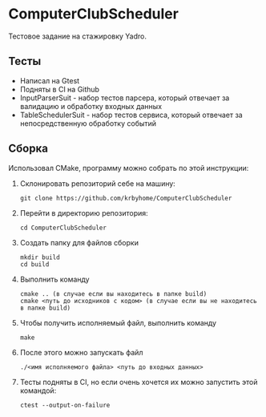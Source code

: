 # ComputerClubScheduler
Тестовое задание на стажировку Yadro.

## Тесты
- Написал на Gtest
- Подняты в CI на Github
- InputParserSuit - набор тестов парсера, который отвечает за валидацию и обработку входных данных
- TableSchedulerSuit - набор тестов сервиса, который отвечает за непосредственную обработку событий

## Сборка 
Использовал CMake, программу можно собрать по этой инструкции:
1. Склонировать репозиторий себе на машину:
   ```
   git clone https://github.com/krbyhome/ComputerClubScheduler
2. Перейти в директорию репозитория:
   ```
   cd ComputerClubScheduler
3. Создать папку для файлов сборки
   ```
   mkdir build
   cd build
4. Выполнить команду
   ```
   cmake .. (в случае если вы находитесь в папке build)
   cmake <путь до исходников с кодом> (в случае если вы не находитесь в папке build)
5. Чтобы получить исполняемый файл, выполнить команду
   ```
   make
6. После этого можно запускать файл
   ```
   ./<имя исполняемого файла> <путь до входных данных>
7. Тесты подняты в CI, но если очень хочется их можно запустить этой командой:
   ```
   ctest --output-on-failure
